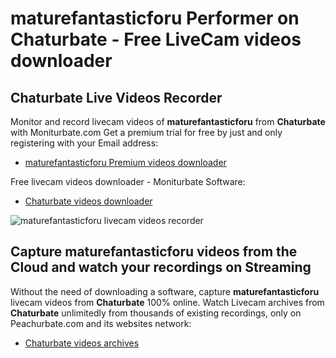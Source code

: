 # maturefantasticforu Performer on Chaturbate - Free LiveCam videos downloader

## Chaturbate Live Videos Recorder

Monitor and record livecam videos of **maturefantasticforu** from **Chaturbate** with Moniturbate.com
Get a premium trial for free by just and only registering with your Email address:
* [maturefantasticforu Premium videos downloader](https://moniturbate.com/request-demo-licence-key.html)

Free livecam videos downloader - Moniturbate Software:
* [Chaturbate videos downloader](https://moniturbate.com/moniturbate-download-software.html)

![maturefantasticforu livecam videos recorder](https://peachurnet.com/templates/moniturbate-software.png)


## Capture maturefantasticforu videos from the Cloud and watch your recordings on Streaming

Without the need of downloading a software, capture **maturefantasticforu** livecam videos from **Chaturbate** 100% online.
Watch Livecam archives from **Chaturbate** unlimitedly from thousands of existing recordings, only on Peachurbate.com and its websites network:
* [Chaturbate videos archives](https://peachurnet.com/)
